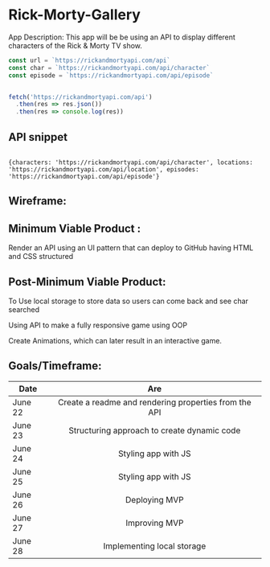 # Rick-Morty-Gallery

App Description: This app will be be using an API to display different characters of the Rick & Morty TV show.

```js
const url = `https://rickandmortyapi.com/api`
const char = `https://rickandmortyapi.com/api/character`
const episode = `https://rickandmortyapi.com/api/episode`


fetch('https://rickandmortyapi.com/api')
  .then(res => res.json())
  .then(res => console.log(res))

```
  
## API snippet
```

{characters: 'https://rickandmortyapi.com/api/character', locations: 'https://rickandmortyapi.com/api/location', episodes: 'https://rickandmortyapi.com/api/episode'}

```

## Wireframe:




## Minimum Viable Product : 

Render an API using an UI pattern that can deploy to GitHub having HTML and CSS structured


## Post-Minimum Viable Product:

 To Use local storage to store data so users can come back and see char searched

Using API to make a fully responsive game using OOP

Create Animations, which can later result in an interactive game.

## Goals/Timeframe:


|    Date       | Are           |
| ------------- |:-------------:| 
| June 22       | Create a readme and rendering properties from the API
| June 23       | Structuring approach to create dynamic code   | 
| June 24       | Styling app  with JS    |
| June 25       | Styling app  with JS     | 
| June 26       | Deploying MVP      | 
| June 27       | Improving MVP | 
| June 28       | Implementing local storage | 






